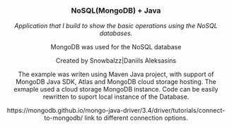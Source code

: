 
<h3 align="center">NoSQL(MongoDB) + Java</h3>

<p align="center">
    <i>Application that I build to show the basic operations using the NoSQL databases.</i>
</p>
<p align="center">
  MongoDB was used for the NoSQL database
</p>

<p align="center">
    Created by Snowbalzz|Daniils Aleksasins
</p>

<p align="center">
The example was writen using Maven Java project, with support of MongoDB Java SDK, Atlas and MongoDB cloud storage hosting.
The exmaple used a cloud storage MongoDB instance. Code can be easily rewritten to suport local instance of the Database.
</p>

<p align="center">
https://mongodb.github.io/mongo-java-driver/3.4/driver/tutorials/connect-to-mongodb/ link to different connection options.
</p>

